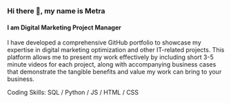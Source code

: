 
### Hi there 👋, my name is Metra
#### I am Digital Marketing Project Manager 
I have developed a comprehensive GitHub portfolio to showcase my expertise in digital marketing optimization and other IT-related projects. This platform allows me to present my work effectively by including short 3-5 minute videos for each project, along with accompanying business cases that demonstrate the tangible benefits and value my work can bring to your business. 

Coding Skills: SQL / Python / JS / HTML / CSS







